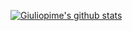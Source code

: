 [![Giuliopime's github stats](https://github-readme-stats.vercel.app/api?username=Giuliopime)](https://github.com/anuraghazra/github-readme-stats)
